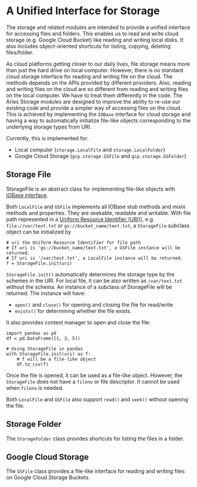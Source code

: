 # A Unified Interface for Storage
The storage and related modules are intended to provide a unified interface for accessing files and folders. This enables us to read and write cloud storage (e.g. Google Cloud Bucket) like reading and writing local disks. It also includes object-oriented shortcuts for listing, copying, deleting files/folder.

As cloud platforms getting closer to our daily lives, file storage means more than just the hard drive on local computer. However, there is no standard cloud storage interface for reading and writing file on the cloud. The methods depends on the APIs provided by different providers. Also, reading and writing files on the cloud are so different from reading and writing files on the local computer. We have to treat them differently in the code. The Aries Storage modules are designed to improve the ability to re-use our existing code and provide a simpler way of accessing files on the cloud. This is achieved by implementing the `IOBase` interface for cloud storage and having a way to automatically initialize file-like objects corresponding to the underlying storage types from URI.

Currently, this is implemented for:
* Local computer (`storage.LocalFile` and `storage.LocalFolder`)
* Google Cloud Storage (`gcp.storage.GSFile` and `gcp.storage.GSFolder`)

## Storage File
StorageFile is an abstract class for implementing file-like objects with [IOBase interface](https://docs.python.org/3/library/io.html#class-hierarchy). 

Both `LocalFile` and `GSFile` implements all IOBase stub methods and mixin methods and properties. They are seekable, readable and writable. With file path represented in a [Uniform Resource Identifier (URI))](https://en.wikipedia.org/wiki/Uniform_Resource_Identifier), e.g. `file://var/text.txt` or `gs://bucket_name/text.txt`, a `StorageFile` subclass object can be initialized by
```
# uri the Uniform Resource Identifier for file path
# If uri is 'gs://bucket_name/text.txt', a GSFile instance will be returned.
# If uri is '/var/text.txt', a LocalFile instance will be returned.
f = StorageFile.init(uri)
```
`StorageFile.init()` automatically determines the storage type by the schemes in the URI. For local file, it can be also written as `/var/text.txt` without the schema. An instance of a subclass of StorageFile will be returned. The instance will have:
* `open()` and `close()` for opening and closing the file for read/write
* `exists()` for determining whether the file exists.

It also provides context manager to open and close the file:
```
import pandas as pd
df = pd.DataFrame([1, 3, 5])

# Using StorageFile in pandas
with StorageFile.init(uri) as f:
    # f will be a file-like object
    df.to_csv(f)
```
Once the file is opened, it can be used as a file-like object. However, the `StorageFile` does not have a `fileno` or file descriptor. It cannot be used when `fileno` is needed.

Both `LocalFile` and `GSFile` also support `read()` and `seek()` without opening the file.

## Storage Folder
The `StorageFolder` class provides shortcuts for listing the files in a folder.

## Google Cloud Storage
The `GSFile` class provides a file-like interface for reading and writing files on Google Cloud Storage Buckets.
